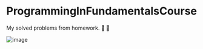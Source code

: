 # ProgrammingInFundamentalsCourse
My solved problems from homework. 🙂 🙂

![image](https://github.com/StefanHristov1997/ProgrammingInBasicsCourse/assets/133797718/556f0b58-868f-4a67-a076-f0a348e08b16)

